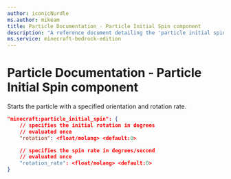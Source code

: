 ```yaml
---
author: iconicNurdle
ms.author: mikeam
title: Particle Documentation - Particle Initial Spin component
description: "A reference document detailing the 'particle initial spin' particle component"
ms.service: minecraft-bedrock-edition
---
```


# Particle Documentation - Particle Initial Spin component

Starts the particle with a specified orientation and rotation rate.

```json
"minecraft:particle_initial_spin": {
    // specifies the initial rotation in degrees
    // evaluated once
    "rotation": <float/molang> <default:0>

    // specifies the spin rate in degrees/second
    // evaluated once
    "rotation_rate": <float/molang> <default:0>
}
```
